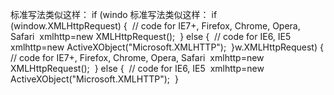  标准写法类似这样：
if (windo 标准写法类似这样：
if (window.XMLHttpRequest) {
​            // code for IE7+, Firefox, Chrome, Opera, Safari
​            xmlhttp=new XMLHttpRequest();
​        } else {
​            // code for IE6, IE5
​            xmlhttp=new ActiveXObject("Microsoft.XMLHTTP");
​        }w.XMLHttpRequest) {
​            // code for IE7+, Firefox, Chrome, Opera, Safari
​            xmlhttp=new XMLHttpRequest();
​        } else {
​            // code for IE6, IE5
​            xmlhttp=new ActiveXObject("Microsoft.XMLHTTP");
​        }